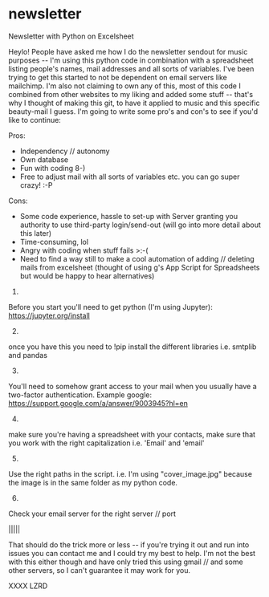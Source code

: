 # newsletter
Newsletter with Python on Excelsheet


Heylo! People have asked me how I do the newsletter sendout for music purposes -- I'm using this python code in combination with a spreadsheet listing people's names, mail addresses and all sorts of variables.
I've been trying to get this started to not be dependent on email servers like mailchimp. I'm also not claiming to own any of this, most of this code I combined from other websites to my liking and added some stuff -- that's why I thought of making this git, to have it applied to music and this specific beauty-mail I guess. 
I'm going to write some pro's and con's to see if you'd like to continue:

Pros: 
- Independency // autonomy
- Own database
- Fun with coding 8-)
- Free to adjust mail with all sorts of variables etc. you can go super crazy! :-P 

Cons:
- Some code experience, hassle to set-up with Server granting you authority to use third-party login/send-out (will go into more detail about this later)
- Time-consuming, lol
- Angry with coding when stuff fails >:-(
- Need to find a way still to make a cool automation of adding // deleting mails from excelsheet (thought of using g's App Script for Spreadsheets but would be happy to hear alternatives)

1.
Before you start you'll need to get python (I'm using Jupyter):
https://jupyter.org/install

2. 
once you have this you need to !pip install the different libraries i.e. smtplib and pandas

3.
You'll need to somehow grant access to your mail when you usually have a two-factor authentication. 
Example google:
https://support.google.com/a/answer/9003945?hl=en

4.
make sure you're having a spreadsheet with your contacts, make sure that you work with the right capitalization i.e. 'Email' and 'email' 

5.
Use the right paths in the script. i.e. I'm using "cover_image.jpg" because the image is in the same folder as my python code.

6. 
Check your email server for the right server // port

|||||

That should do the trick more or less -- if you're trying it out and run into issues you can contact me and I could try my best to help. I'm not the best with this either though and have only tried this using gmail // and some other servers, so I can't guarantee it may work for you.

XXXX LZRD
